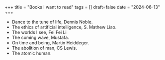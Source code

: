 +++
title = "Books I want to read"
tags = []
draft=false
date = "2024-06-13"
+++


- Dance to the tune of life, Dennis Noble.
- The ethics of artificial intelligence, S. Mathew Liao.
- The worlds I see, Fei Fei Li
- The coming wave, Mustafa.
- On time and being, Martin Heiddeger.
- The abolition of man, CS Lewis.
- The atomic human. 